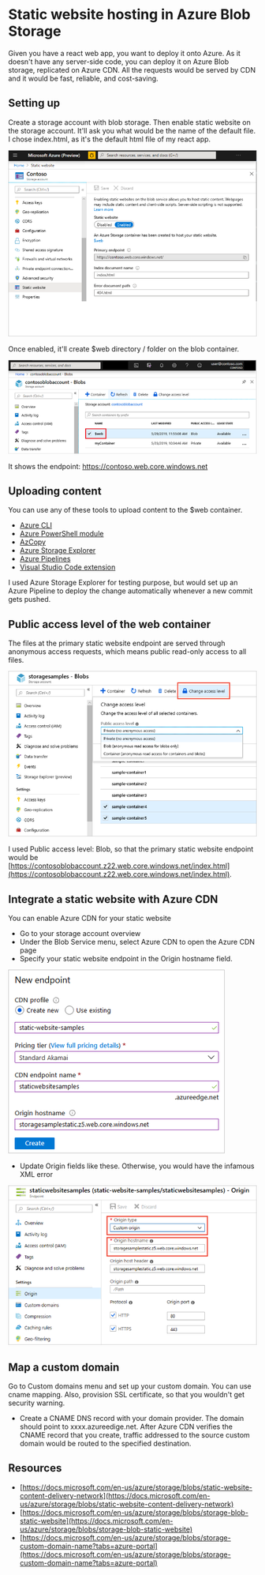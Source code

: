 # Static website hosting in Azure Blob Storage

Given you have a react web app, you want to deploy it onto Azure. As it doesn't have any server-side code, you can deploy it on Azure Blob storage, replicated on Azure CDN. All the requests would be served by CDN and it would be fast, reliable, and cost-saving. 

## Setting up

Create a storage account with blob storage. Then enable static website on the storage account. It'll ask you what would be the name of the default file. I chose index.html, as it's the default html file of my react app. 

![Enable Static website](.gitbook/assets/image%20%281%29.png)

Once enabled, it'll create $web directory / folder on the blob container.

![](.gitbook/assets/image.png)

It shows the endpoint: https://contoso.web.core.windows.net 

## Uploading content

You can use any of these tools to upload content to the $web container.

* [Azure CLI](https://docs.microsoft.com/en-us/azure/storage/blobs/storage-blob-static-website-how-to?tabs=azure-cli)
* [Azure PowerShell module](https://docs.microsoft.com/en-us/azure/storage/blobs/storage-blob-static-website-how-to?tabs=azure-powershell)
* [AzCopy](https://docs.microsoft.com/en-us/azure/storage/common/storage-use-azcopy-v10)
* [Azure Storage Explorer](https://azure.microsoft.com/features/storage-explorer/)
* [Azure Pipelines](https://azure.microsoft.com/services/devops/pipelines/)
* [Visual Studio Code extension](https://docs.microsoft.com/en-us/azure/javascript/tutorial-vscode-static-website-node-01)

I used Azure Storage Explorer for testing purpose, but would set up an Azure Pipeline to deploy the change automatically whenever a new commit gets pushed. 

## Public access level of the web container

The files at the primary static website endpoint are served through anonymous access requests, which means public read-only access to  all files. 

![](.gitbook/assets/image%20%282%29.png)

I used Public access level: Blob, so that the primary static website endpoint would be [https://contosoblobaccount.z22.web.core.windows.net/index.html](https://contosoblobaccount.z22.web.core.windows.net/index.html).

## Integrate a static website with Azure CDN

You can enable Azure CDN for your static website

* Go to your storage account overview
* Under the Blob Service menu, select Azure CDN to open the Azure CDN page
* Specify your static website endpoint in the Origin hostname field. 

![](.gitbook/assets/image%20%284%29.png)

* Update Origin fields like these. Otherwise, you would have the infamous XML error

![](.gitbook/assets/image%20%285%29.png)

## Map a custom domain

Go to Custom domains menu and set up your custom domain. You can use cname mapping. Also, provision SSL certificate, so that you wouldn't get security warning. 

* Create a CNAME DNS record with your domain provider. The domain should point to xxxx.azureedige.net. After Azure CDN verifies the CNAME record that you create, traffic addressed to the source custom domain would be routed to the specified destination. 

## Resources

* [https://docs.microsoft.com/en-us/azure/storage/blobs/static-website-content-delivery-network](https://docs.microsoft.com/en-us/azure/storage/blobs/static-website-content-delivery-network)
* [https://docs.microsoft.com/en-us/azure/storage/blobs/storage-blob-static-website](https://docs.microsoft.com/en-us/azure/storage/blobs/storage-blob-static-website)
* [https://docs.microsoft.com/en-us/azure/storage/blobs/storage-custom-domain-name?tabs=azure-portal](https://docs.microsoft.com/en-us/azure/storage/blobs/storage-custom-domain-name?tabs=azure-portal)

